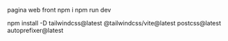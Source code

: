 pagina web front
npm i
npm run dev


npm install -D tailwindcss@latest @tailwindcss/vite@latest postcss@latest autoprefixer@latest

